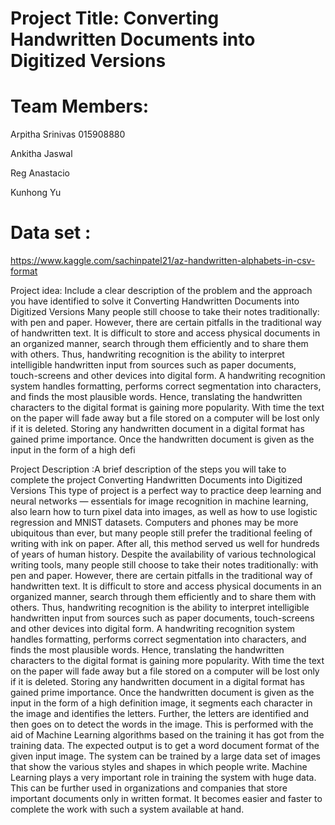 
# Project Title: Converting Handwritten Documents into Digitized Versions
 
# Team Members:
Arpitha Srinivas   015908880

Ankitha Jaswal    

Reg Anastacio 

Kunhong Yu
 
 
# Data set : 
https://www.kaggle.com/sachinpatel21/az-handwritten-alphabets-in-csv-format
 
 
Project idea: Include a clear description of the problem and the approach you have identified to solve it
Converting Handwritten Documents into Digitized Versions
Many people still choose to take their notes traditionally: with pen and paper. However, there are certain pitfalls in the traditional way of handwritten text. It is difficult to store and access physical documents in an organized manner, search through them efficiently and to share them with others. Thus, handwriting recognition is the ability to interpret intelligible handwritten input from sources such as paper documents, touch-screens and other devices into digital form. A handwriting recognition system handles formatting, performs correct segmentation into characters, and finds the most plausible words. Hence, translating the handwritten characters to the digital format is gaining more popularity. With time the text on the paper will fade away but a file stored on a computer will be lost only if it is deleted. Storing any handwritten document in a digital format has gained prime importance. Once the handwritten document is given as the input in the form of a high defi
 
Project Description :A brief description of the steps you will take to complete the project
Converting Handwritten Documents into Digitized Versions This type of project is a perfect way to practice deep learning and neural networks — essentials for image recognition in machine learning, also learn how to turn pixel data into images, as well as how to use logistic regression and MNIST datasets.
Computers and phones may be more ubiquitous than ever, but many people still prefer the traditional feeling of writing with ink on paper. After all, this method served us well for hundreds of years of human history. Despite the availability of various technological writing tools, many people still choose to take their notes traditionally: with pen and paper. However, there are certain pitfalls in the traditional way of handwritten text. It is difficult to store and access physical documents in an organized manner, search through them efficiently and to share them with others. Thus, handwriting recognition is the ability to interpret intelligible handwritten input from sources such as paper documents, touch-screens and other devices into digital form. A handwriting recognition system handles formatting, performs correct segmentation into characters, and finds the most plausible words. Hence, translating the handwritten characters to the digital format is gaining more popularity. With time the text on the paper will fade away but a file stored on a computer will be lost only if it is deleted. Storing any handwritten document in a digital format has gained prime importance. Once the handwritten document is given as the input in the form of a high definition image, it segments each character in the image and identifies the letters. Further, the letters are identified and then goes on to detect the words in the image. This is performed with the aid of Machine Learning algorithms based on the training it has got from the training data. The expected output is to get a word document format of the given input image. The system can be trained by a large data set of images that show the various styles and shapes in which people write. Machine Learning plays a very important role in training the system with huge data. This can be further used in organizations and companies that store important documents only in written format. It becomes easier and faster to complete the work with such a system available at hand.

